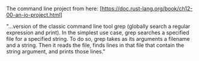 The command line project from here: [https://doc.rust-lang.org/book/ch12-00-an-io-project.html]

"...version of the classic command line tool grep (globally search a regular expression and print). In the simplest use case, grep searches a specified file for a specified string. To do so, grep takes as its arguments a filename and a string. Then it reads the file, finds lines in that file that contain the string argument, and prints those lines."